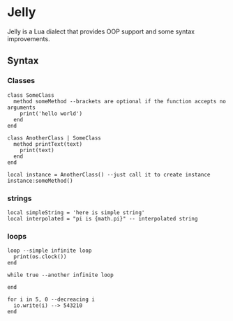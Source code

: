 # Jelly

Jelly is a Lua dialect that provides OOP support and some syntax improvements.

## Syntax

### Classes

```
class SomeClass
  method someMethod --brackets are optional if the function accepts no arguments
    print('hello world')
  end
end

class AnotherClass | SomeClass
  method printText(text)
    print(text)
  end
end

local instance = AnotherClass() --just call it to create instance
instance:someMethod()
```

### strings
```
local simpleString = 'here is simple string'
local interpolated = "pi is {math.pi}" -- interpolated string
```

### loops

```
loop --simple infinite loop
  print(os.clock())
end

while true --another infinite loop

end

for i in 5, 0 --decreacing i
  io.write(i) --> 543210
end
```
